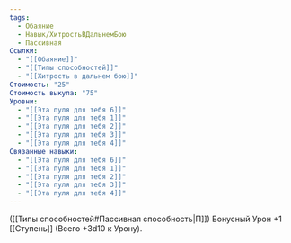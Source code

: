 ```yaml
---
tags:
  - Обаяние
  - Навык/ХитростьВДальнемБою
  - Пассивная
Ссылки:
  - "[[Обаяние]]"
  - "[[Типы способностей]]"
  - "[[Хитрость в дальнем бою]]"
Стоимость: "25"
Стоимость выкупа: "75"
Уровни:
  - "[[Эта пуля для тебя 6]]"
  - "[[Эта пуля для тебя 1]]"
  - "[[Эта пуля для тебя 2]]"
  - "[[Эта пуля для тебя 3]]"
  - "[[Эта пуля для тебя 4]]"
Связанные навыки:
  - "[[Эта пуля для тебя 6]]"
  - "[[Эта пуля для тебя 1]]"
  - "[[Эта пуля для тебя 2]]"
  - "[[Эта пуля для тебя 3]]"
  - "[[Эта пуля для тебя 4]]"
---
```

([[Типы способностей#Пассивная способность|П]]) Бонусный Урон +1 [[Ступень]] (Всего +3d10 к Урону).